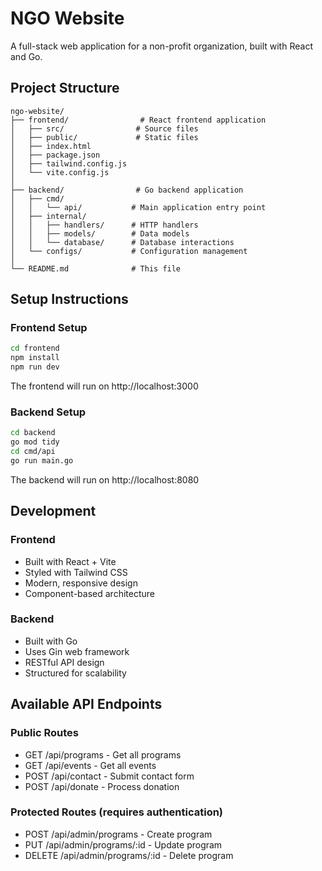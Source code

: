 # NGO Website

A full-stack web application for a non-profit organization, built with React and Go.

## Project Structure

```
ngo-website/
├── frontend/                # React frontend application
│   ├── src/                # Source files
│   ├── public/             # Static files
│   ├── index.html         
│   ├── package.json       
│   ├── tailwind.config.js 
│   └── vite.config.js     
│
├── backend/                # Go backend application
│   ├── cmd/
│   │   └── api/           # Main application entry point
│   ├── internal/
│   │   ├── handlers/      # HTTP handlers
│   │   ├── models/        # Data models
│   │   └── database/      # Database interactions
│   └── configs/           # Configuration management
│
└── README.md              # This file
```

## Setup Instructions

### Frontend Setup
```bash
cd frontend
npm install
npm run dev
```
The frontend will run on http://localhost:3000

### Backend Setup
```bash
cd backend
go mod tidy
cd cmd/api
go run main.go
```
The backend will run on http://localhost:8080

## Development

### Frontend
- Built with React + Vite
- Styled with Tailwind CSS
- Modern, responsive design
- Component-based architecture

### Backend
- Built with Go
- Uses Gin web framework
- RESTful API design
- Structured for scalability

## Available API Endpoints

### Public Routes
- GET /api/programs - Get all programs
- GET /api/events - Get all events
- POST /api/contact - Submit contact form
- POST /api/donate - Process donation

### Protected Routes (requires authentication)
- POST /api/admin/programs - Create program
- PUT /api/admin/programs/:id - Update program
- DELETE /api/admin/programs/:id - Delete program
